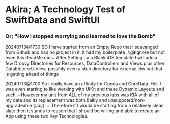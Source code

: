 # Akira; A Technology Test of SwiftData and SwiftUI
### Or; "How I stopped worrying and learned to love the Bomb"

20240713@1730
SO I have started from an Empty Repo that I scavanged from Github and had no project in it, it had my boilerplate ./.gitignore but not even this ReadMe.md
~
After Setting up a Blank iOS template I will add a few Droovy Directories for Resources, DataControllers and Views plus other DataEditors:UIView, possibly even a stub directory for external libs but that is getting ahead of things

20240713@1700
So I really have an affinity for Cocoa and CoreData. Hell I was even starting to like working with UIKit and these Dynamic Layouts and such. ~However my unit from ALL of my previous labs was KIA with all of my data and its replacement was both balky and unsuppoted/non-upgradeable {*yay*}.
~
Therefore if I would be starting from a relatively clean slate then it stands to reason that I should be willing and able to create an App using these two Key Technologies.
